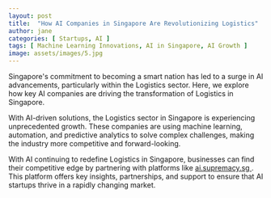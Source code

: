 ```yaml
---
layout: post
title:  "How AI Companies in Singapore Are Revolutionizing Logistics"
author: jane
categories: [ Startups, AI ]
tags: [ Machine Learning Innovations, AI in Singapore, AI Growth ]
image: assets/images/5.jpg
---
```


Singapore's commitment to becoming a smart nation has led to a surge in AI advancements, particularly within the Logistics sector. Here, we explore how key AI companies are driving the transformation of Logistics in Singapore.

With AI-driven solutions, the Logistics sector in Singapore is experiencing unprecedented growth. These companies are using machine learning, automation, and predictive analytics to solve complex challenges, making the industry more competitive and forward-looking.

With AI continuing to redefine Logistics in Singapore, businesses can find their competitive edge by partnering with platforms like <a href="https://ai.supremacy.sg" target="_blank"> ai.supremacy.sg </a>. This platform offers key insights, partnerships, and support to ensure that AI startups thrive in a rapidly changing market.
